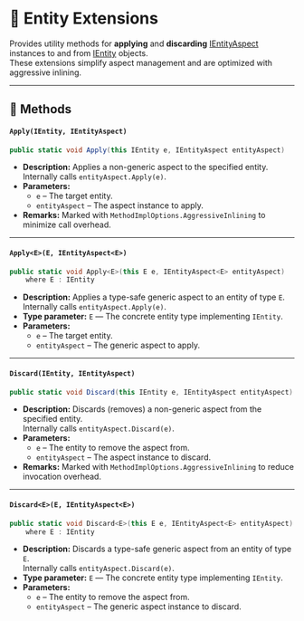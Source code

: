 # 🧩 Entity Extensions

Provides utility methods for **applying** and **discarding** [IEntityAspect](../Aspects/IEntityAspect.md)  
instances to and from [IEntity](../Entities/IEntity.md) objects.  
These extensions simplify aspect management and are optimized with aggressive inlining.

---

## 🏹 Methods

#### `Apply(IEntity, IEntityAspect)`

```csharp
public static void Apply(this IEntity e, IEntityAspect entityAspect)
```

- **Description:** Applies a non-generic aspect to the specified entity.  
  Internally calls `entityAspect.Apply(e)`.
- **Parameters:**
    - `e` – The target entity.
    - `entityAspect` – The aspect instance to apply.
- **Remarks:** Marked with `MethodImplOptions.AggressiveInlining` to minimize call overhead.

---

#### `Apply<E>(E, IEntityAspect<E>)`

```csharp
public static void Apply<E>(this E e, IEntityAspect<E> entityAspect)
    where E : IEntity
````

- **Description:** Applies a type-safe generic aspect to an entity of type `E`.  
  Internally calls `entityAspect.Apply(e)`.
- **Type parameter:** `E` — The concrete entity type implementing `IEntity`.
- **Parameters:**
    - `e` – The target entity.
    - `entityAspect` – The generic aspect to apply.

---

#### `Discard(IEntity, IEntityAspect)`

```csharp
public static void Discard(this IEntity e, IEntityAspect entityAspect)
````

- **Description:** Discards (removes) a non-generic aspect from the specified entity.  
  Internally calls `entityAspect.Discard(e)`.
- **Parameters:**
    - `e` – The entity to remove the aspect from.
    - `entityAspect` – The aspect instance to discard.
- **Remarks:** Marked with `MethodImplOptions.AggressiveInlining` to reduce invocation overhead.

---

#### `Discard<E>(E, IEntityAspect<E>)`

```csharp
public static void Discard<E>(this E e, IEntityAspect<E> entityAspect)
    where E : IEntity
````

- **Description:** Discards a type-safe generic aspect from an entity of type `E`.  
  Internally calls `entityAspect.Discard(e)`.
- **Type parameter:** `E` — The concrete entity type implementing `IEntity`.
- **Parameters:**
    - `e` – The entity to remove the aspect from.
    - `entityAspect` – The generic aspect instance to discard.